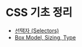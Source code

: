 # CSS 기초 정리

- [선택자 (Selectors)](selectors/README.md)
- [Box Model, Sizing, Type](box-type/README.md)
